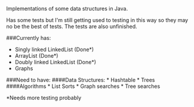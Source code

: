Implementations of some data structures in Java.

Has some tests but I'm still getting used to testing in this way so they may no be the best of tests.
The tests are also unfinished.

###Currently has:
* Singly linked LinkedList (Done*)
* ArrayList (Done*) 
* Doubly linked LinkedList (Done*)
* Graphs

###Need to have:
####Data Structures:
    * Hashtable
    * Trees
####Algorithms
    * List Sorts
	* Graph searches
	* Tree searches

*Needs more testing probably
